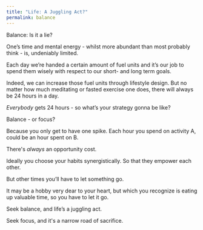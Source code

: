 ```yaml
---
title: "Life: A Juggling Act?"
permalink: balance
---
```

Balance: Is it a lie?

One’s time and mental energy - whilst more abundant than most probably think - is, undeniably limited.

Each day we’re handed a certain amount of fuel units and it’s our job to spend them wisely with respect to our short- and long term goals.

Indeed, we can increase those fuel units through lifestyle design. But no matter how much meditating or fasted exercise one does, there will always be 24 hours in a day.

_Everybody_ gets 24 hours - so what’s your strategy gonna be like? 

Balance - or focus?

Because you only get to have one spike. Each hour you spend on activity A, could be an hour spent on B.

There's _always_ an opportunity cost.

Ideally you choose your habits synergistically. So that they empower each other.

But other times you’ll have to let something go. 

It may be a hobby very dear to your heart, but which you recognize is eating up valuable time, so you have to let it go.

Seek balance, and life’s a juggling act.

Seek focus, and it's a narrow road of sacrifice.